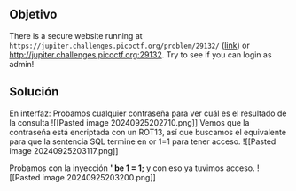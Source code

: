 ## Objetivo
There is a secure website running at `https://jupiter.challenges.picoctf.org/problem/29132/` ([link](https://jupiter.challenges.picoctf.org/problem/29132/)) or http://jupiter.challenges.picoctf.org:29132. Try to see if you can login as admin!

## Solución
En interfaz:
Probamos cualquier contraseña para ver cuál es el resultado de la consulta
![[Pasted image 20240925202710.png]]
Vemos que la contraseña está encriptada con un ROT13, así que buscamos el equivalente para que la sentencia SQL termine en or 1=1 para tener acceso.
![[Pasted image 20240925203117.png]]

Probamos con la inyección **' be 1 = 1;** y con eso ya tuvimos acceso.
![[Pasted image 20240925203200.png]]


